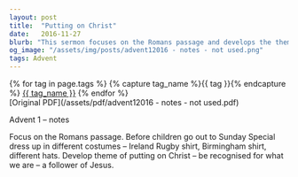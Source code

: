 ```yaml
---
layout: post
title:  "Putting on Christ"
date:   2016-11-27
blurb: "This sermon focuses on the Romans passage and develops the theme of 'putting on Christ'. The core message is about being recognized for what we are, a follower of Jesus."
og_image: "/assets/img/posts/advent12016 - notes - not used.png"
tags: Advent
---    
```

<div class="tag-pills">
  {% for tag in page.tags %}
    {% capture tag_name %}{{ tag }}{% endcapture %}
    <a href="{{ site.baseurl }}/tag/{{ tag_name | slugify }}" class="tag-pill">{{ tag_name }}</a>
  {% endfor %}
</div>
[Original PDF](/assets/pdf/advent12016 - notes - not used.pdf)

Advent 1 – notes

Focus on the Romans passage. Before children go out to Sunday Special dress up in different costumes – Ireland Rugby shirt, Birmingham shirt, different hats. Develop theme of putting on Christ – be recognised for what we are – a follower of Jesus.

